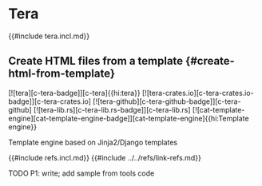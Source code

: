 # Tera

{{#include tera.incl.md}}

## Create HTML files from a template {#create-html-from-template}

[![tera][c-tera-badge]][c-tera]{{hi:tera}}
[![tera-crates.io][c-tera-crates.io-badge]][c-tera-crates.io]
[![tera-github][c-tera-github-badge]][c-tera-github]
[![tera-lib.rs][c-tera-lib.rs-badge]][c-tera-lib.rs]
[![cat-template-engine][cat-template-engine-badge]][cat-template-engine]{{hi:Template engine}}

Template engine based on Jinja2/Django templates

{{#include refs.incl.md}}
{{#include ../../refs/link-refs.md}}

<div class="hidden">
TODO P1: write; add sample from tools code
</div>
